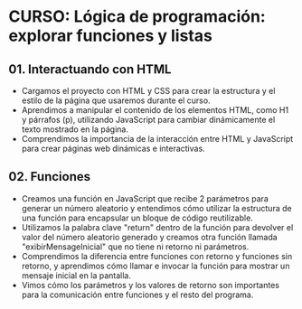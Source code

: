 # CURSO: Lógica de programación: explorar funciones y listas

## 01. Interactuando con HTML

- Cargamos el proyecto con HTML y CSS para crear la estructura y el estilo de la página que usaremos durante el curso.
- Aprendimos a manipular el contenido de los elementos HTML, como H1 y párrafos (p), utilizando JavaScript para cambiar dinámicamente el texto mostrado en la página.
- Comprendimos la importancia de la interacción entre HTML y JavaScript para crear páginas web dinámicas e interactivas.

## 02. Funciones

- Creamos una función en JavaScript que recibe 2 parámetros para generar un número aleatorio y entendimos cómo utilizar la estructura de una función para encapsular un bloque de código reutilizable.
- Utilizamos la palabra clave "return" dentro de la función para devolver el valor del número aleatorio generado y creamos otra función llamada "exibirMensageInicial" que no tiene ni retorno ni parámetros.
- Comprendimos la diferencia entre funciones con retorno y funciones sin retorno, y aprendimos cómo llamar e invocar la función para mostrar un mensaje inicial en la pantalla.
- Vimos cómo los parámetros y los valores de retorno son importantes para la comunicación entre funciones y el resto del programa.
